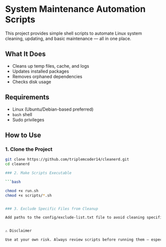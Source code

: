 #  System Maintenance Automation Scripts

This project provides simple shell scripts to automate Linux system cleaning, updating, and basic maintenance — all in one place.

## What It Does

- Cleans up temp files, cache, and logs
- Updates installed packages
- Removes orphaned dependencies
- Checks disk usage

## Requirements

- Linux (Ubuntu/Debian-based preferred)
- `bash` shell
- Sudo privileges

## How to Use

### 1. Clone the Project

```bash
git clone https://github.com/triplemcoder14/cleanerd.git
cd cleanerd

### 2. Make Scripts Executable

```bash

chmod +x run.sh
chmod +x scripts/*.sh


### 3. Exclude Specific Files from Cleanup

Add paths to the config/exclude-list.txt file to avoid cleaning specific files or folders. For example:


⚠️ Disclaimer

Use at your own risk. Always review scripts before running them — especially those that delete files or use sudo.

